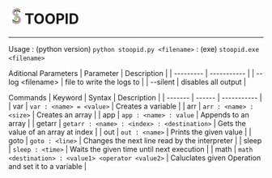 # <img src="images/stoopidlogomd.png" width="32" height="32">TOOPID

---

Usage
: (python version) `python stoopid.py <filename>`
: (exe) `stoopid.exe <filename>`

Aditional Parameters
| Parameter | Description |
| --------- | ----------- |
| --log \<filename\> | file to write the logs to |
| --silent | disables all output |

Commands
| Keyword | Syntax | Description |
| ------- | ------ | ----------- |
| var | `var : <name> = <value>` | Creates a variable |
| arr | `arr : <name> : <size>` | Creates an array |
| app | `app : <name> : value` | Appends to an array |
| getarr | `getarr : <name> : <index> : <destination>` | Gets the value of an array at index |
| out | `out : <name>` | Prints the given value |
| goto | `goto : <line>` | Changes the next line read by the interpreter |
| sleep | `sleep : <time>` | Waits the given time until next execution |
| math | `math <destination> : <value1> <operator <value2>` | Caluclates given Operation and set it to a variable |
